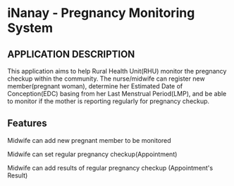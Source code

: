 # iNanay - Pregnancy Monitoring System

## APPLICATION DESCRIPTION

This application aims to help Rural Health Unit(RHU) monitor the pregnancy checkup within the community. The nurse/midwife can register new member(pregnant woman), determine her Estimated Date of Conception(EDC) basing from her Last Menstrual Period(LMP), and be able to monitor if the mother is reporting regularly for pregnancy checkup.

## Features

Midwife can add new pregnant member to be monitored

Midwife can set regular pregnancy checkup(Appointment)

Midwife can add results of regular pregnancy checkup (Appointment's Result)
